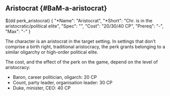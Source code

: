 ## Aristocrat {#BaM-a-aristocrat}

$(dd perk_aristocrat)
{
  "*Name": "Aristocrat",
  "*Short": "Chr. is in the aristocratic/political elite",
  "Spec": "",
  "Cost": "20/30/40 CP",
  "Prereq": "-",
  "Max": "-"
}

The character is an aristocrat in the target setting. In settings
that don’t comprise a birth right, traditional aristocracy, the
perk grants belonging to a similar oligarchy or high-order political
elite.

The cost, and the effect of the perk on the game, depend on the
level of aristocracy:

* Baron, career politician, oligarch: 20 CP
* Count, party leader, organisation leader: 30 CP
* Duke, minister, CEO: 40 CP
